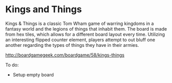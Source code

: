 Kings and Things
============
Kings & Things is a classic Tom Wham game of warring kingdoms in a fantasy world and the legions of things that inhabit them. The board is made from hex tiles, which allows for a different board layout every time. Utilizing an interesting flipped counter element, players attempt to out bluff one another regarding the types of things they have in their armies.

http://boardgamegeek.com/boardgame/58/kings-things

To do:
- Setup empty board
